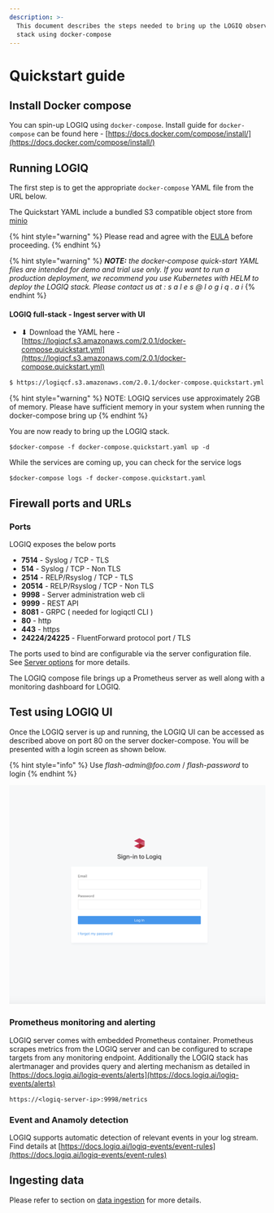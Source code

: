 ```yaml
---
description: >-
  This document describes the steps needed to bring up the LOGIQ observability
  stack using docker-compose
---
```


# Quickstart guide

## Install Docker compose

You can spin-up LOGIQ using `docker-compose`. Install guide for `docker-compose` can be found here - [https://docs.docker.com/compose/install/](https://docs.docker.com/compose/install/)

## Running LOGIQ

The first step is to get the appropriate `docker-compose` YAML file from the URL below.

The Quickstart YAML include a bundled S3 compatible object store from [minio](https://min.io)

{% hint style="warning" %}
Please read and agree with the [EULA](https://docs.logiq.ai/eula/eula) before proceeding. 
{% endhint %}

{% hint style="warning" %}
_**NOTE:** the docker-compose quick-start YAML files are intended for demo and trial use only. If you want to run a production deployment, we recommend you use Kubernetes with HELM to deploy the LOGIQ stack. Please contact us at : s a l e s @ l o g i q . a i_
{% endhint %}

#### LOGIQ full-stack - Ingest server with UI

* ⬇ Download the YAML here - [https://logiqcf.s3.amazonaws.com/2.0.1/docker-compose.quickstart.yml](https://logiqcf.s3.amazonaws.com/2.0.1/docker-compose.quickstart.yml)

```bash
$ https://logiqcf.s3.amazonaws.com/2.0.1/docker-compose.quickstart.yml
```

{% hint style="warning" %}
NOTE: LOGIQ services use approximately 2GB of memory. Please have sufficient memory in your system when running the docker-compose bring up
{% endhint %}

You are now ready to bring up the LOGIQ stack.

```text
$docker-compose -f docker-compose.quickstart.yaml up -d
```

While the services are coming up, you can check for the service logs

```text
$docker-compose logs -f docker-compose.quickstart.yaml
```

## Firewall ports and URLs

### Ports

LOGIQ exposes the below ports

* **7514** - Syslog / TCP - TLS
* **514** - Syslog / TCP - Non TLS
* **2514** - RELP/Rsyslog / TCP - TLS
* **20514** - RELP/Rsyslog / TCP - Non TLS
* **9998** - Server administration web cli
* **9999** - REST API
* **8081** - GRPC \( needed for logiqctl CLI \)
* **80** - http
* **443** - https
* **24224/24225** - FluentForward protocol port / TLS

The ports used to bind are configurable via the server configuration file. See [Server options](../logiq-log-ingest-server-configuration/server-options.md) for more details.

The LOGIQ compose file brings up a Prometheus server as well along with a monitoring dashboard for LOGIQ.

## Test using LOGIQ UI

Once the LOGIQ server is up and running, the LOGIQ UI can be accessed as described above on port 80 on the server docker-compose. You will be presented with a login screen as shown below.

{% hint style="info" %}
Use _flash-admin@foo.com_ / _flash-password_ to login
{% endhint %}

![](../.gitbook/assets/screen-shot-2020-01-19-at-2.14.21-pm.png)

### Prometheus monitoring and alerting

LOGIQ server comes with embedded Prometheus container. Prometheus scrapes metrics from the LOGIQ server and can be configured to scrape targets from any monitoring endpoint. Additionally the LOGIQ stack has alertmanager and provides query and alerting mechanism as detailed in [https://docs.logiq.ai/logiq-events/alerts](https://docs.logiq.ai/logiq-events/alerts)

```text
https://<logiq-server-ip>:9998/metrics
```

### Event and Anamoly detection

LOGIQ supports automatic detection of relevant events in your log stream. Find details at [https://docs.logiq.ai/logiq-events/event-rules](https://docs.logiq.ai/logiq-events/event-rules)

## Ingesting data

Please refer to section on [data ingestion](agentless.md) for more details.

